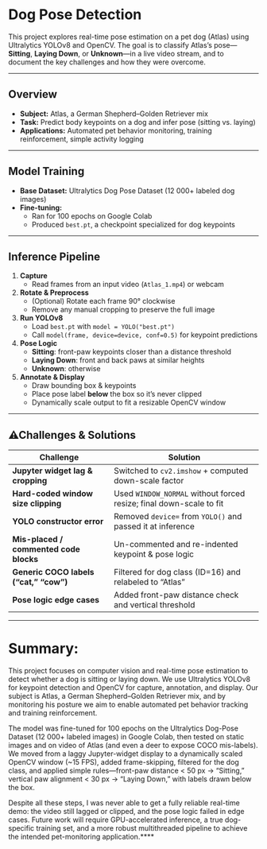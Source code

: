 # Dog Pose Detection

This project explores real-time pose estimation on a pet dog (Atlas) using Ultralytics YOLOv8 and OpenCV. The goal is to classify Atlas’s pose—**Sitting**, **Laying Down**, or **Unknown**—in a live video stream, and to document the key challenges and how they were overcome.

---

## Overview

- **Subject:** Atlas, a German Shepherd–Golden Retriever mix  
- **Task:** Predict body keypoints on a dog and infer pose (sitting vs. laying)  
- **Applications:** Automated pet behavior monitoring, training reinforcement, simple activity logging  

---

##  Model Training

- **Base Dataset:** Ultralytics Dog Pose Dataset (12 000+ labeled dog images)  
- **Fine-tuning:**  
  - Ran for 100 epochs on Google Colab  
  - Produced `best.pt`, a checkpoint specialized for dog keypoints  

---

##  Inference Pipeline

1. **Capture**  
   - Read frames from an input video (`Atlas_1.mp4`) or webcam  
2. **Rotate & Preprocess**  
   - (Optional) Rotate each frame 90° clockwise  
   - Remove any manual cropping to preserve the full image  
3. **Run YOLOv8**  
   - Load `best.pt` with `model = YOLO("best.pt")`  
   - Call `model(frame, device=device, conf=0.5)` for keypoint predictions  
4. **Pose Logic**  
   - **Sitting**: front-paw keypoints closer than a distance threshold  
   - **Laying Down**: front and back paws at similar heights  
   - **Unknown**: otherwise  
5. **Annotate & Display**  
   - Draw bounding box & keypoints  
   - Place pose label **below** the box so it’s never clipped  
   - Dynamically scale output to fit a resizable OpenCV window  

---

## ⚠Challenges & Solutions

| Challenge                               | Solution                                              |
|-----------------------------------------|-------------------------------------------------------|
| **Jupyter widget lag & cropping**       | Switched to `cv2.imshow` + computed down-scale factor |
| **Hard-coded window size clipping**     | Used `WINDOW_NORMAL` without forced resize; final down-scale to fit |
| **YOLO constructor error**              | Removed `device=` from `YOLO()` and passed it at inference |
| **Mis-placed / commented code blocks**  | Un-commented and re-indented keypoint & pose logic    |
| **Generic COCO labels (“cat,” “cow”)**  | Filtered for dog class (ID=16) and relabeled to “Atlas” |
| **Pose logic edge cases**               | Added front-paw distance check and vertical threshold |

---

# Summary:

This project focuses on computer vision and real-time pose estimation to detect whether a dog is sitting or laying down. We use Ultralytics YOLOv8 for keypoint detection and OpenCV for capture, annotation, and display. Our subject is Atlas, a German Shepherd–Golden Retriever mix, and by monitoring his posture we aim to enable automated pet behavior tracking and training reinforcement.

The model was fine-tuned for 100 epochs on the Ultralytics Dog-Pose Dataset (12 000+ labeled images) in Google Colab, then tested on static images and on video of Atlas (and even a deer to expose COCO mis-labels). We moved from a laggy Jupyter-widget display to a dynamically scaled OpenCV window (~15 FPS), added frame-skipping, filtered for the dog class, and applied simple rules—front-paw distance < 50 px → “Sitting,” vertical paw alignment < 30 px → “Laying Down,” with labels drawn below the box.

Despite all these steps, I was never able to get a fully reliable real-time demo: the video still lagged or clipped, and the pose logic failed in edge cases. Future work will require GPU-accelerated inference, a true dog-specific training set, and a more robust multithreaded pipeline to achieve the intended pet-monitoring application.****

